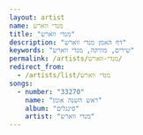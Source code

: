 ```yaml
---
layout: artist
name: מנדי ווארש
title: "מנדי ווארש"
description: "דף האמן מנדי ווארש"
keywords: "שירים, מוזיקה, מנדי ווארש"
permalink: /artists/מנדי-ווארש/
redirect_from:
  - /artists/list/מנדי ווארש
songs:
  - number: "33270"
    name: "ראש השנה אומן"
    album: "סינגלים"
    artist: "מנדי ווארש"
---
```

